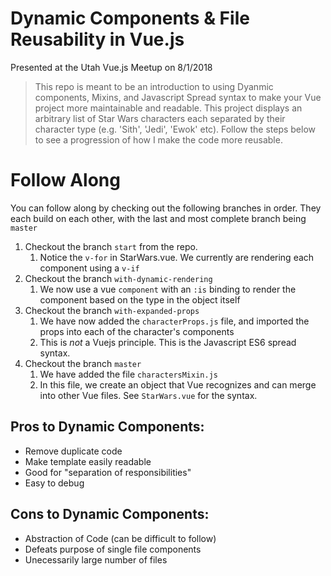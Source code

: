 # Dynamic Components & File Reusability in Vue.js

Presented at the Utah Vue.js Meetup on 8/1/2018

> This repo is meant to be an introduction to using Dyanmic components, Mixins, and Javascript Spread syntax to make your Vue project
> more maintainable and readable. This project displays an arbitrary list of Star Wars characters each separated by their character
> type (e.g. 'Sith', 'Jedi', 'Ewok' etc). Follow the steps below to see a progression of how I make the code more reusable.

# Follow Along

You can follow along by checking out the following branches in order. They each build on each other, with the last and most complete
branch being `master`

1. Checkout the branch `start` from the repo.
    1. Notice the `v-for` in StarWars.vue. We currently are rendering each component using a `v-if`
2. Checkout the branch `with-dynamic-rendering`
    1. We now use a vue `component` with an `:is` binding to render the component based on the type in the object itself
3. Checkout the branch `with-expanded-props`
    1. We have now added the `characterProps.js` file, and imported the props into each of the character's components
    2. This is *not* a Vuejs principle. This is the Javascript ES6 spread syntax. 
4. Checkout the branch `master`
    1. We have added the file `charactersMixin.js`
    2. In this file, we create an object that Vue recognizes and can merge into other Vue files. See `StarWars.vue` for the syntax.

## Pros to Dynamic Components:

- Remove duplicate code
- Make template easily readable
- Good for "separation of responsibilities"
- Easy to debug

## Cons to Dynamic Components:
- Abstraction of Code (can be difficult to follow)
- Defeats purpose of single file components
- Unecessarily large number of files
